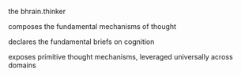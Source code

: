 the bhrain.thinker

composes the fundamental mechanisms of thought

declares the fundamental briefs on cognition

exposes primitive thought mechanisms, leveraged universally across domains
